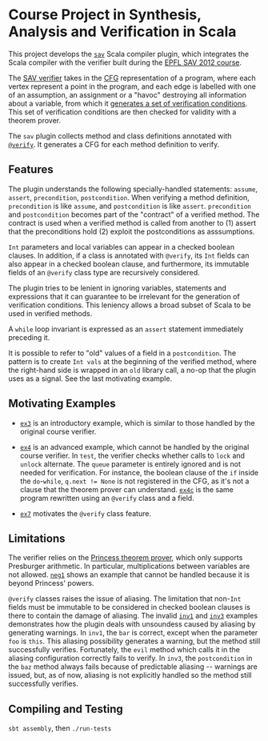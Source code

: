 Course Project in Synthesis, Analysis and Verification in Scala
===============================================================

This project develops the [`sav`][SavPlugin] Scala compiler plugin,
which integrates the Scala compiler with the verifier built during the
[EPFL SAV 2012 course][sav12].

The [SAV verifier][lazabs] takes in the [CFG][cfg] representation of a
program, where each vertex represent a point in the program, and each
edge is labelled with one of an assumption, an assignment or a "havoc"
destroying all information about a variable, from which it [generates
a set of verification conditions][vcg]. This set of verification
conditions are then checked for validity with a theorem prover.

The `sav` plugin collects method and class definitions annotated with
[`@verify`][verifyAnnotation]. It generates a CFG for each method
definition to verify.

Features
--------

The plugin understands the following specially-handled statements:
`assume`, `assert`, `precondition`, `postcondition`. When verifying a
method definition, `precondition` is like `assume`, and
`postcondition` is like `assert`. `precondition` and `postcondition`
becomes part of the "contract" of a verified method. The contract is
used when a verified method is called from another to (1) assert that
the preconditions hold (2) exploit the postconditions as asssumptions.

`Int` parameters and local variables can appear in a checked boolean
clauses. In addition, if a class is annotated with `@verify`, its
`Int` fields can also appear in a checked boolean clause, and
furthermore, its immutable fields of an `@verify` class type are
recursively considered.

The plugin tries to be lenient in ignoring variables, statements and
expressions that it can guarantee to be irrelevant for the generation
of verification conditions. This leniency allows a broad subset of
Scala to be used in verified methods.

A `while` loop invariant is expressed as an `assert` statement
immediately preceding it.

It is possible to refer to "old" values of a field in a
`postcondition`. The pattern is to create `Int vals` at the beginning
of the verified method, where the right-hand side is wrapped in an
`old` library call, a no-op that the plugin uses as a signal. See the
last motivating example.

Motivating Examples
-------------------

- [`ex3`][ex3] is an introductory example, which is similar to those
  handled by the original course verifier.

- [`ex4`][ex4] is an advanced example, which cannot be handled by the
  original course verifier. In `test`, the verifier checks whether
  calls to `lock` and `unlock` alternate. The `queue` parameter is
  entirely ignored and is not needed for verification. For instance,
  the boolean clause of the `if` inside the `do`-`while`, `q.next !=
  None` is not registered in the CFG, as it's not a clause that the
  theorem prover can understand. [`ex4c`][ex4c] is the same program
  rewritten using an `@verify` class and a field.

- [`ex7`][ex7] motivates the `@verify` class feature.

Limitations
-----------

The verifier relies on the [Princess theorem prover][princess], which
only supports Presburger arithmetic. In particular, multiplications
between variables are not allowed. [`neg1`][neg1] shows an example
that cannot be handled because it is beyond Princess' powers.

`@verify` classes raises the issue of aliasing. The limitation that
non-`Int` fields must be immutable to be considered in checked boolean
clauses is there to contain the damage of aliasing. The invalid
[`inv1`][inv1] and [`inv3`][inv3] examples demonstrates how the plugin
deals with unsoundess caused by aliasing by generating warnings. In
`inv1`, the `bar` is correct, except when the parameter `foo` is
`this`. This aliasing possibility generates a warning, but the method
still successfully verifies. Fortunately, the `evil` method which
calls it in the aliasing configuration correctly fails to verify. In
`inv3`, the `postcondition` in the `baz` method always fails because
of predictable aliasing -- warnings are issued, but, as of now,
aliasing is not explicitly handled so the method still successfully
verifies.

Compiling and Testing
---------------------
`sbt assembly`, then `./run-tests`

[sav12]: http://lara.epfl.ch/w/sav12:top
[princess]: http://www.philipp.ruemmer.org/princess.shtml
[SavPlugin]: https://github.com/namin/sav/blob/master/src/main/scala/net/namin/sav/SavPlugin.scala
[lazabs]: https://github.com/namin/sav/blob/master/src/main/scala/lazabs
[cfg]: https://github.com/namin/sav/blob/master/src/main/scala/lazabs/cfg/CFG.scala
[vcg]: https://github.com/namin/sav/blob/master/src/main/scala/lazabs/vcg/VCG.scala
[verifyAnnotation]: https://github.com/namin/sav/blob/master/src/main/scala/net/namin/sav/annotation/verify.scala
[neg1]: https://github.com/namin/sav/blob/master/test/neg1.scala
[ex3]: https://github.com/namin/sav/blob/master/test/ex3.scala
[ex4]: https://github.com/namin/sav/blob/master/test/ex4.scala
[ex4c]: https://github.com/namin/sav/blob/master/test/ex4c.scala
[ex7]: https://github.com/namin/sav/blob/master/test/ex7.scala
[inv1]: https://github.com/namin/sav/blob/master/test/inv1.scala
[inv3]: https://github.com/namin/sav/blob/master/test/inv3.scala
